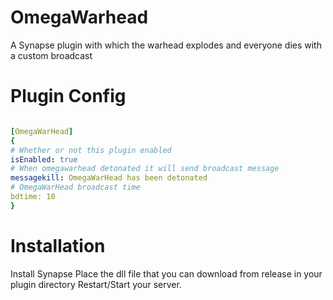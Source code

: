 # OmegaWarhead
A Synapse plugin with which the warhead explodes and everyone dies with a custom broadcast

# Plugin Config
```yaml

[OmegaWarHead]
{
# Whether or not this plugin enabled
isEnabled: true
# When omegawarhead detonated it will send broadcast message 
messagekill: OmegaWarHead has been detonated
# OmegaWarHead broadcast time
bdtime: 10
}
```
# Installation 

Install Synapse
Place the dll file that you can download from release in your plugin directory
Restart/Start your server.
